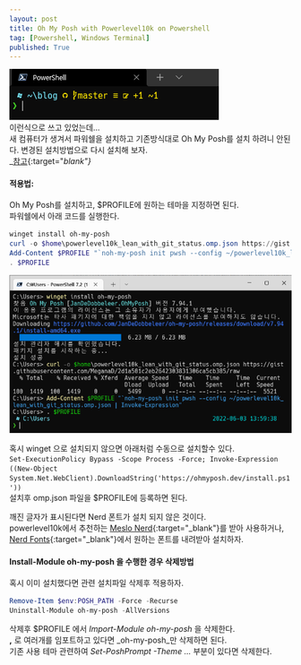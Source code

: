 ```yaml
---
layout: post
title: Oh My Posh with Powerlevel10k on Powershell
tag: [Powershell, Windows Terminal]
published: True
---
```


![](../../img/2021-11-02-oh-my-posh-with-posh-git/2021-11-02-14-47-42.png)  
이런식으로 쓰고 있었는데...  
새 컴퓨터가 생겨서 파워쉘을 설치하고 기존방식대로 Oh My Posh를 설치 하려니 안된다.
변경된 설치방법으로 다시 설치해 보자.  
_[참고](https://ohmyposh.dev/docs/migrating){:target="_blank"}_ 

 


#### 적용법:  

Oh My Posh를 설치하고, $PROFILE에 원하는 테마을 지정하면 된다.  
파워쉘에서 아래 코드를 실행한다.  

```powershell
winget install oh-my-posh
curl -o $home\powerlevel10k_lean_with_git_status.omp.json https://gist.githubusercontent.com/MeganaD/2d1a501c2eb2642303831306ca5cb385/raw
Add-Content $PROFILE "`noh-my-posh init pwsh --config ~/powerlevel10k_lean_with_git_status.omp.json | Invoke-Expression"
. $PROFILE

```
![](../../img/2022-06-03-Oh%20My%20Posh%20설치/2022-06-03-14-00-58.png)


혹시 winget 으로 설치되지 않으면 아래처럼 수동으로 설치할수 있다.  
```Set-ExecutionPolicy Bypass -Scope Process -Force; Invoke-Expression ((New-Object System.Net.WebClient).DownloadString('https://ohmyposh.dev/install.ps1'))```  
설치후 omp.json 파일을 $PROFILE에 등록하면 된다.  

깨진 글자가 표시된다면 Nerd 폰트가 설치 되지 않은 것이다.  
powerlevel10k에서 추천하는 [Meslo Nerd](https://github.com/romkatv/powerlevel10k#meslo-nerd-font-patched-for-powerlevel10k){:target="_blank"}를 받아 사용하거나, [Nerd Fonts](https://www.nerdfonts.com/font-downloads){:target="_blank"}에서 원하는 폰트를 내려받아 설치하자.  



#### Install-Module oh-my-posh 을 수행한 경우 삭제방법

혹시 이미 설치했다면 관련 설치파일 삭제후 적용하자.   

```powershell
Remove-Item $env:POSH_PATH -Force -Recurse
Uninstall-Module oh-my-posh -AllVersions
``` 

삭제후 $PROFILE 에서 _Import-Module oh-my-posh_ 을 삭제한다.  
**,** 로 여러개를 임포트하고 있다면 _oh-my-posh_만 삭제하면 된다.  
기존 사용 테마 관련하여 _Set-PoshPrompt -Theme ..._ 부분이 있다면  삭제한다.  